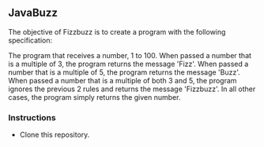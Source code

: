 ## JavaBuzz

The objective of Fizzbuzz is to create a program with the following specification:

The program that receives a number, 1 to 100.
When passed a number that is a multiple of 3, the program returns the message 'Fizz'.
When passed a number that is a multiple of 5, the program returns the message 'Buzz'.
When passed a number that is a multiple of both 3 and 5, the program ignores the previous 2 rules and returns the message 'Fizzbuzz'.
In all other cases, the program simply returns the given number.

### Instructions
- Clone this repository.
